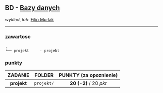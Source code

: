 ## BD - [Bazy danych](https://usosweb.uw.edu.pl/kontroler.php?_action=katalog2/przedmioty/pokazPrzedmiot&prz_kod=1000-213bBAD)

_wyklad_, _lab_: [Filip Murlak](https://usosweb.uw.edu.pl/kontroler.php?_action=katalog2/osoby/pokazOsobe&os_id=1826)

---

### zawartosc

```
.
└── projekt     - projekt
```

### punkty

| ZADANIE     | FOLDER       | PUNKTY (za opoznienie) |
| :---------: | :----------: | :--------------------: |
| **projekt** | `projekt/`   | **20 (-2)** / 20 _pkt_ |
